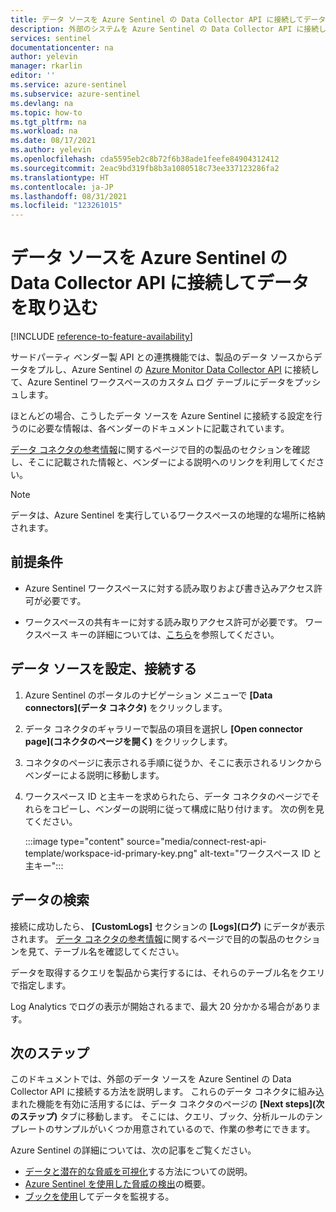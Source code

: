 ```yaml
---
title: データ ソースを Azure Sentinel の Data Collector API に接続してデータを取り込む | Microsoft Docs
description: 外部のシステムを Azure Sentinel の Data Collector API に接続し、ワークスペースのカスタム ログにログのデータを取り込む方法を説明します。
services: sentinel
documentationcenter: na
author: yelevin
manager: rkarlin
editor: ''
ms.service: azure-sentinel
ms.subservice: azure-sentinel
ms.devlang: na
ms.topic: how-to
ms.tgt_pltfrm: na
ms.workload: na
ms.date: 08/17/2021
ms.author: yelevin
ms.openlocfilehash: cda5595eb2c8b72f6b38ade1feefe84904312412
ms.sourcegitcommit: 2eac9bd319fb8b3a1080518c73ee337123286fa2
ms.translationtype: HT
ms.contentlocale: ja-JP
ms.lasthandoff: 08/31/2021
ms.locfileid: "123261015"
---
```

# <a name="connect-your-data-source-to-azure-sentinels-data-collector-api-to-ingest-data"></a>データ ソースを Azure Sentinel の Data Collector API に接続してデータを取り込む

[!INCLUDE [reference-to-feature-availability](includes/reference-to-feature-availability.md)]

サードパーティ ベンダー製 API との連携機能では、製品のデータ ソースからデータをプルし、Azure Sentinel の [Azure Monitor Data Collector API](../azure-monitor/logs/data-collector-api.md) に接続して、Azure Sentinel ワークスペースのカスタム ログ テーブルにデータをプッシュします。

ほとんどの場合、こうしたデータ ソースを Azure Sentinel に接続する設定を行うのに必要な情報は、各ベンダーのドキュメントに記載されています。

[データ コネクタの参考情報](data-connectors-reference.md)に関するページで目的の製品のセクションを確認し、そこに記載された情報と、ベンダーによる説明へのリンクを利用してください。

> [!NOTE]
> データは、Azure Sentinel を実行しているワークスペースの地理的な場所に格納されます。

## <a name="prerequisites"></a>前提条件

- Azure Sentinel ワークスペースに対する読み取りおよび書き込みアクセス許可が必要です。

- ワークスペースの共有キーに対する読み取りアクセス許可が必要です。 ワークスペース キーの詳細については、[こちら](../azure-monitor/platform/agent-windows.md#obtain-workspace-id-and-key)を参照してください。

## <a name="configure-and-connect-your-data-source"></a>データ ソースを設定、接続する

1. Azure Sentinel のポータルのナビゲーション メニューで **[Data connectors]\(データ コネクタ\)** をクリックします。

1. データ コネクタのギャラリーで製品の項目を選択し **[Open connector page]\(コネクタのページを開く\)** をクリックします。

1. コネクタのページに表示される手順に従うか、そこに表示されるリンクからベンダーによる説明に移動します。

1. ワークスペース ID と主キーを求められたら、データ コネクタのページでそれらをコピーし、ベンダーの説明に従って構成に貼り付けます。 次の例を見てください。

    :::image type="content" source="media/connect-rest-api-template/workspace-id-primary-key.png" alt-text="ワークスペース ID と主キー":::

## <a name="find-your-data"></a>データの検索

接続に成功したら、 **[CustomLogs]** セクションの **[Logs]\(ログ\)** にデータが表示されます。 [データ コネクタの参考情報](data-connectors-reference.md)に関するページで目的の製品のセクションを見て、テーブル名を確認してください。

データを取得するクエリを製品から実行するには、それらのテーブル名をクエリで指定します。

Log Analytics でログの表示が開始されるまで、最大 20 分かかる場合があります。

## <a name="next-steps"></a>次のステップ

このドキュメントでは、外部のデータ ソースを Azure Sentinel の Data Collector API に接続する方法を説明します。 これらのデータ コネクタに組み込まれた機能を有効に活用するには、データ コネクタのページの **[Next steps]\(次のステップ\)** タブに移動します。 そこには、クエリ、ブック、分析ルールのテンプレートのサンプルがいくつか用意されているので、作業の参考にできます。

Azure Sentinel の詳細については、次の記事をご覧ください。

- [データと潜在的な脅威を可視化](get-visibility.md)する方法についての説明。
- [Azure Sentinel を使用した脅威の検出](detect-threats-built-in.md)の概要。
- [ブックを使用](monitor-your-data.md)してデータを監視する。
